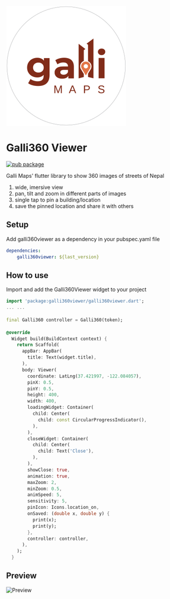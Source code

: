[![Galli Maps](https://github.com/Gallimaps/galliViewer/blob/main/assets/galliIcon.svg)](https://gallimaps.com/)
# Galli360 Viewer
[![pub package](https://img.shields.io/pub/v/galli360viewer.svg)](https://pub.dartlang.org/packages/galli360viewer)


Galli Maps' flutter library to show 360 images of streets of Nepal
1. wide, imersive view
2. pan, tilt and zoom in different parts of images
3. single tap to pin a building/location
4. save the pinned location and share it with others


## Setup

Add galli360viewer as a dependency in your pubspec.yaml file
```yaml
dependencies:
    galli360viewer: ${last_version}
```

## How to use

Import and add the Galli360Viewer widget to your project
```dart
import 'package:galli360viewer/galli360viewer.dart';
... ...

final Galli360 controller = Galli360(token);

@override
  Widget build(BuildContext context) {
    return Scaffold(
      appBar: AppBar(
        title: Text(widget.title),
      ),
      body: Viewer(
        coordinate: LatLng(37.421997, -122.084057),
        pinX: 0.5,
        pinY: 0.5,
        height: 400,
        width: 400,
        loadingWidget: Container(
          child: Center(
            child: const CircularProgressIndicator(),
          ),
        ),
        closeWidget: Container(
          child: Center(
            child: Text('Close'),
          ),
        ),
        showClose: true,
        animation: true,
        maxZoom: 2,
        minZoom: 0.5,
        animSpeed: 5,
        sensitivity: 5,
        pinIcon: Icons.location_on,
        onSaved: (double x, double y) {
          print(x);
          print(y);
        },
        controller: controller,
      ),
    );
  }
 ```

## Preview
![Preview](https://github.com/Gallimaps/galliViewer/blob/main/assets/demo.gif)